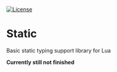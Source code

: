 [![License][LicenseBadge]][licenseURL]

# Static

Basic static typing support library for Lua

__Currently still not finished__

[LicenseBadge]: https://img.shields.io/badge/License-Zlib-brightgreen?style=for-the-badge
[LicenseURL]: https://opensource.org/licenses/Zlib